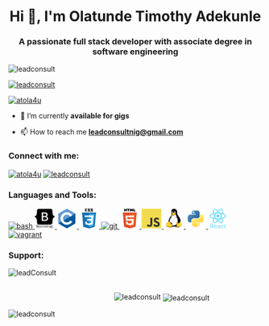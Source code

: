 <h1 align="center">Hi 👋, I'm Olatunde Timothy Adekunle</h1>
<h3 align="center">A passionate full stack developer with associate degree in software engineering </h3>

<p align="left"> <img src="https://komarev.com/ghpvc/?username=leadconsult&label=Profile%20views&color=0e75b6&style=flat" alt="leadconsult" /> </p>

<p align="left"> <a href="https://github.com/ryo-ma/github-profile-trophy"><img src="https://github-profile-trophy.vercel.app/?username=leadconsult" alt="leadconsult" /></a> </p>

<p align="left"> <a href="https://twitter.com/atola4u" target="blank"><img src="https://img.shields.io/twitter/follow/atola4u?logo=twitter&style=for-the-badge" alt="atola4u" /></a> </p>

- 🌱 I’m currently **available for gigs**

- 📫 How to reach me **leadconsultnig@gmail.com**

<h3 align="left">Connect with me:</h3>
<p align="left">
<a href="https://twitter.com/atola4u" target="blank"><img align="center" src="https://raw.githubusercontent.com/rahuldkjain/github-profile-readme-generator/master/src/images/icons/Social/twitter.svg" alt="atola4u" height="30" width="40" /></a>
<a href="https://codesandbox.com/leadconsult" target="blank"><img align="center" src="https://raw.githubusercontent.com/rahuldkjain/github-profile-readme-generator/master/src/images/icons/Social/codesandbox.svg" alt="leadconsult" height="30" width="40" /></a>
</p>

<h3 align="left">Languages and Tools:</h3>
<p align="left"> <a href="https://www.gnu.org/software/bash/" target="_blank" rel="noreferrer"> <img src="https://www.vectorlogo.zone/logos/gnu_bash/gnu_bash-icon.svg" alt="bash" width="40" height="40"/> </a> <a href="https://getbootstrap.com" target="_blank" rel="noreferrer"> <img src="https://raw.githubusercontent.com/devicons/devicon/master/icons/bootstrap/bootstrap-plain-wordmark.svg" alt="bootstrap" width="40" height="40"/> </a> <a href="https://www.cprogramming.com/" target="_blank" rel="noreferrer"> <img src="https://raw.githubusercontent.com/devicons/devicon/master/icons/c/c-original.svg" alt="c" width="40" height="40"/> </a> <a href="https://www.w3schools.com/css/" target="_blank" rel="noreferrer"> <img src="https://raw.githubusercontent.com/devicons/devicon/master/icons/css3/css3-original-wordmark.svg" alt="css3" width="40" height="40"/> </a> <a href="https://git-scm.com/" target="_blank" rel="noreferrer"> <img src="https://www.vectorlogo.zone/logos/git-scm/git-scm-icon.svg" alt="git" width="40" height="40"/> </a> <a href="https://www.w3.org/html/" target="_blank" rel="noreferrer"> <img src="https://raw.githubusercontent.com/devicons/devicon/master/icons/html5/html5-original-wordmark.svg" alt="html5" width="40" height="40"/> </a> <a href="https://developer.mozilla.org/en-US/docs/Web/JavaScript" target="_blank" rel="noreferrer"> <img src="https://raw.githubusercontent.com/devicons/devicon/master/icons/javascript/javascript-original.svg" alt="javascript" width="40" height="40"/> </a> <a href="https://www.linux.org/" target="_blank" rel="noreferrer"> <img src="https://raw.githubusercontent.com/devicons/devicon/master/icons/linux/linux-original.svg" alt="linux" width="40" height="40"/> </a> <a href="https://www.python.org" target="_blank" rel="noreferrer"> <img src="https://raw.githubusercontent.com/devicons/devicon/master/icons/python/python-original.svg" alt="python" width="40" height="40"/> </a> <a href="https://reactjs.org/" target="_blank" rel="noreferrer"> <img src="https://raw.githubusercontent.com/devicons/devicon/master/icons/react/react-original-wordmark.svg" alt="react" width="40" height="40"/> </a> <a href="https://www.vagrantup.com/" target="_blank" rel="noreferrer"> <img src="https://www.vectorlogo.zone/logos/vagrantup/vagrantup-icon.svg" alt="vagrant" width="40" height="40"/> </a> </p>

<h3 align="left">Support:</h3>
<p><a href="https://www.buymeacoffee.com/leadConsult"> <img align="left" src="https://cdn.buymeacoffee.com/buttons/v2/default-yellow.png" height="50" width="210" alt="leadConsult" /></a></p><br><br>

<p><img align="left" src="https://github-readme-stats.vercel.app/api/top-langs?username=leadconsult&show_icons=true&locale=en&layout=compact" alt="leadconsult" /></p>

<p>&nbsp;<img align="center" src="https://github-readme-stats.vercel.app/api?username=leadconsult&show_icons=true&locale=en" alt="leadconsult" /></p>

<p><img align="center" src="https://github-readme-streak-stats.herokuapp.com/?user=leadconsult&" alt="leadconsult" /></p>

